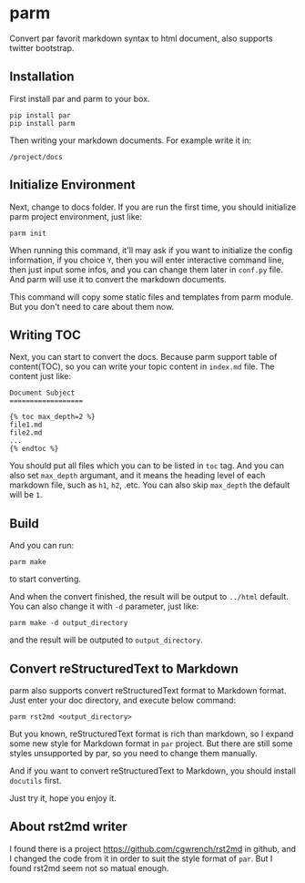 parm
====

Convert par favorit markdown syntax to html document, also supports 
twitter bootstrap. 

## Installation

First install par and parm to your box.

```
pip install par
pip install parm
```

Then writing your markdown documents. For example write it in:

```
/project/docs
```

## Initialize Environment

Next, change to docs folder. If you are run the first time, you should initialize
parm project environment, just like:

```
parm init
```

When running this command, it'll may ask if you want to initialize the config 
information, if you choice `Y`, then you will enter interactive command line, 
then just input some infos, and you can change them later in `conf.py` file.
And parm will use it to convert the markdown documents.

This command will copy some static files and templates from parm module. But
you don't need to care about them now.

## Writing TOC

Next, you can start to convert the docs. Because parm support table of content(TOC), so
you can write your topic content in `index.md` file. The content just like:

```
Document Subject
==================

{% toc max_depth=2 %}
file1.md
file2.md
...
{% endtoc %}
```

You should put all files which you can to be listed in `toc` tag. And you can 
also set `max_depth` argumant, and it means the heading level of each markdown
file, such as `h1`, `h2`, .etc. You can also skip `max_depth` the default will 
be `1`.

## Build

And you can run:

```
parm make
```

to start converting.

And when the convert finished, the result will be output to `../html` default.
You can also change it with `-d` parameter, just like:

```
parm make -d output_directory
```

and the result will be outputed to  `output_directory`.

## Convert reStructuredText to Markdown

parm also supports convert reStructuredText format to Markdown format. Just
enter your doc directory, and execute below command:

```
parm rst2md <output_directory>
```

But you known, reStructuredText format is rich than markdown, so I expand some
new style for Markdown format in `par` project. But there are still some styles
unsupported by par, so you need to change them manually.

And if you want to convert reStructuredText to Markdown, you should install 
`docutils` first.

Just try it, hope you enjoy it.

## About rst2md writer

I found there is a project https://github.com/cgwrench/rst2md in github, and I
changed the code from it in order to suit the style format of `par`. But I found
rst2md seem not so matual enough.
